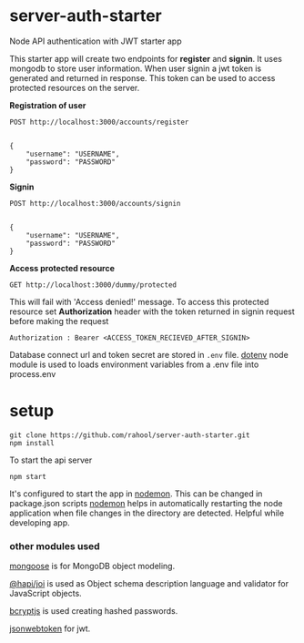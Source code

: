 # server-auth-starter

Node API authentication with JWT starter app

This starter app will create two endpoints for **register** and **signin**. It uses mongodb to store user information.
When user signin a jwt token is generated and returned in response. This token can be used to access protected resources on the server.

**Registration of user**
```
POST http://localhost:3000/accounts/register


{
	"username": "USERNAME",
	"password": "PASSWORD"
}
```

**Signin**
```
POST http://localhost:3000/accounts/signin


{
	"username": "USERNAME",
	"password": "PASSWORD"
}
```


**Access protected resource**
```
GET http://localhost:3000/dummy/protected
```

This will fail with 'Access denied!' message.
To access this protected resource set **Authorization** header with the token returned in signin request before making the request
```
Authorization : Bearer <ACCESS_TOKEN_RECIEVED_AFTER_SIGNIN>
```

Database connect url and token secret are stored in `.env` file.
[dotenv](https://github.com/motdotla/dotenv) node module is used to loads environment variables from a .env file into process.env




# setup
```
git clone https://github.com/rahool/server-auth-starter.git
npm install
```

To start the api server
```
npm start
```
It's configured to start the app in [nodemon](https://github.com/remy/nodemon). This can be changed in package.json scripts
[nodemon](https://github.com/remy/nodemon) helps in automatically restarting the node application when file changes in the directory are detected. 
Helpful while developing app.


### other modules used
[mongoose](https://github.com/Automattic/mongoose) is for MongoDB object modeling.

[@hapi/joi](https://github.com/hapijs/joi) is used as Object schema description language and validator for JavaScript objects.

[bcryptjs](https://github.com/dcodeIO/bcrypt.js) is used creating hashed passwords.

[jsonwebtoken](https://github.com/auth0/node-jsonwebtoken) for jwt.

# 

